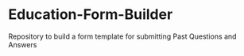 # Education-Form-Builder
Repository to build a form template for submitting Past Questions and Answers
